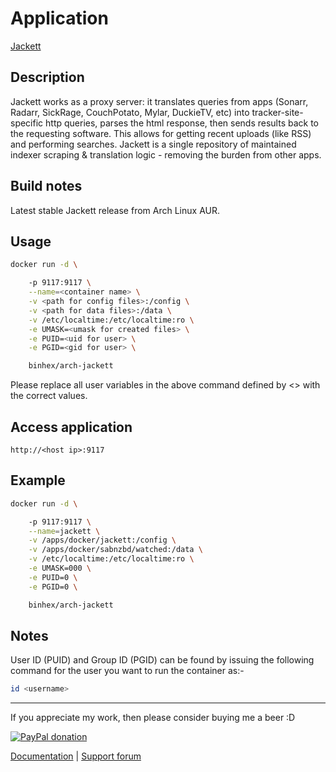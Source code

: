 # Application

[Jackett](https://github.com/Jackett/Jackett)

## Description

Jackett works as a proxy server: it translates queries from apps (Sonarr,
Radarr, SickRage, CouchPotato, Mylar, DuckieTV, etc) into tracker-site-specific
http queries, parses the html response, then sends results back to the
requesting software. This allows for getting recent uploads (like RSS) and
performing searches. Jackett is a single repository of maintained indexer
scraping & translation logic - removing the burden from other apps.

## Build notes

Latest stable Jackett release from Arch Linux AUR.

## Usage

```bash
docker run -d \

    -p 9117:9117 \
    --name=<container name> \
    -v <path for config files>:/config \
    -v <path for data files>:/data \
    -v /etc/localtime:/etc/localtime:ro \
    -e UMASK=<umask for created files> \
    -e PUID=<uid for user> \
    -e PGID=<gid for user> \

    binhex/arch-jackett

```

Please replace all user variables in the above command defined by <> with the
correct values.

## Access application

`http://<host ip>:9117`

## Example

```bash
docker run -d \

    -p 9117:9117 \
    --name=jackett \
    -v /apps/docker/jackett:/config \
    -v /apps/docker/sabnzbd/watched:/data \
    -v /etc/localtime:/etc/localtime:ro \
    -e UMASK=000 \
    -e PUID=0 \
    -e PGID=0 \

    binhex/arch-jackett

```

## Notes

User ID (PUID) and Group ID (PGID) can be found by issuing the following command
for the user you want to run the container as:-

```bash
id <username>

```

___
If you appreciate my work, then please consider buying me a beer  :D

[![PayPal donation](https://www.paypal.com/en_US/i/btn/btn_donate_SM.gif)](https://www.paypal.com/cgi-bin/webscr?cmd=_s-xclick&hosted_button_id=MM5E27UX6AUU4)

[Documentation](https://github.com/binhex/documentation) | [Support forum](https://forums.lime-technology.com/topic/61433-support-binhex-jackett/)
